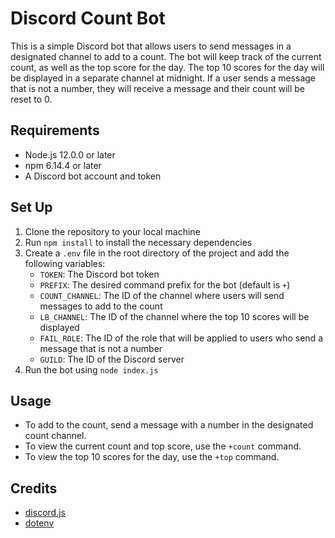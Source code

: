# Discord Count Bot

This is a simple Discord bot that allows users to send messages in a designated channel to add to a count. The bot will keep track of the current count, as well as the top score for the day. The top 10 scores for the day will be displayed in a separate channel at midnight. If a user sends a message that is not a number, they will receive a message and their count will be reset to 0.

## Requirements

- Node.js 12.0.0 or later
- npm 6.14.4 or later
- A Discord bot account and token

## Set Up

1. Clone the repository to your local machine
2. Run `npm install` to install the necessary dependencies
3. Create a `.env` file in the root directory of the project and add the following variables:
    - `TOKEN`: The Discord bot token
    - `PREFIX`: The desired command prefix for the bot (default is `+`)
    - `COUNT_CHANNEL`: The ID of the channel where users will send messages to add to the count
    - `LB_CHANNEL`: The ID of the channel where the top 10 scores will be displayed
    - `FAIL_ROLE`: The ID of the role that will be applied to users who send a message that is not a number
    - `GUILD`: The ID of the Discord server
4. Run the bot using `node index.js`

## Usage

- To add to the count, send a message with a number in the designated count channel.
- To view the current count and top score, use the `+count` command.
- To view the top 10 scores for the day, use the `+top` command.

## Credits

- [discord.js](https://github.com/discordjs/discord.js)
- [dotenv](https://github.com/motdotla/dotenv)

